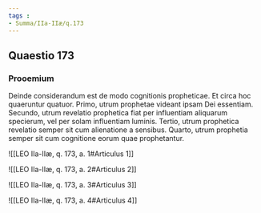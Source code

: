 ```yaml
---
tags : 
- Summa/IIa-IIæ/q.173
---
```


## Quaestio 173

### Prooemium

Deinde considerandum est de modo cognitionis propheticae. Et circa hoc quaeruntur quatuor. Primo, utrum prophetae videant ipsam Dei essentiam. Secundo, utrum revelatio prophetica fiat per influentiam aliquarum specierum, vel per solam influentiam luminis. Tertio, utrum prophetica revelatio semper sit cum alienatione a sensibus. Quarto, utrum prophetia semper sit cum cognitione eorum quae prophetantur.

![[LEO IIa-IIæ, q. 173, a. 1#Articulus 1]]

![[LEO IIa-IIæ, q. 173, a. 2#Articulus 2]]

![[LEO IIa-IIæ, q. 173, a. 3#Articulus 3]]

![[LEO IIa-IIæ, q. 173, a. 4#Articulus 4]]

